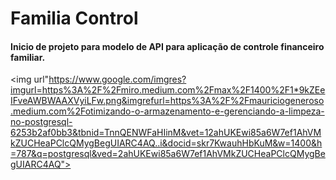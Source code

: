 # Familia Control
<h4>Inicio de projeto para modelo de API para aplicação de controle financeiro familiar.</h4>

<img url"https://www.google.com/imgres?imgurl=https%3A%2F%2Fmiro.medium.com%2Fmax%2F1400%2F1*9kZEeIFveAWBWAAXVyiLFw.png&imgrefurl=https%3A%2F%2Fmauriciogeneroso.medium.com%2Fotimizando-o-armazenamento-e-gerenciando-a-limpeza-no-postgresql-6253b2af0bb3&tbnid=TnnQENWFaHIinM&vet=12ahUKEwi85a6W7ef1AhVMkZUCHeaPClcQMygBegUIARC4AQ..i&docid=skr7KwauhHbKuM&w=1400&h=787&q=postgresql&ved=2ahUKEwi85a6W7ef1AhVMkZUCHeaPClcQMygBegUIARC4AQ">
